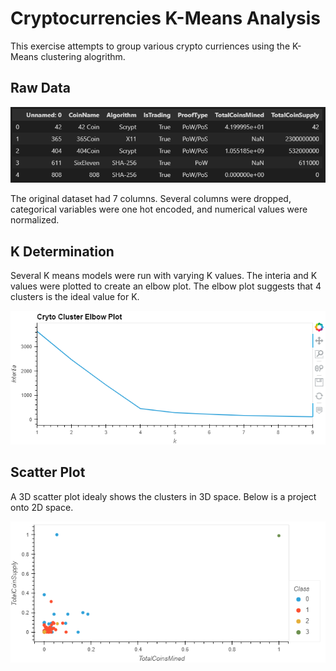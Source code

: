 # Cryptocurrencies K-Means Analysis

This exercise attempts to group various crypto curriences using the K-Means clustering alogrithm.

## Raw Data

![data](images/raw_data.PNG)

The original dataset had 7 columns. Several columns were dropped, categorical variables were one hot encoded, and numerical values were normalized.

## K Determination

Several K means models were run with varying K values. The interia and K values were plotted to create an elbow plot. The elbow plot suggests that 4 clusters is the ideal value for K.

![elbow](images/elbow_chart.PNG)


## Scatter Plot

A 3D scatter plot idealy shows the clusters in 3D space. Below is a project onto 2D space.

![scatter](images/2D_scatter.PNG)